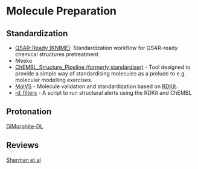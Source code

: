# Molecule Preparation

## Standardization

- [QSAR-Ready (KNIME)](https://github.com/NIEHS/QSAR-ready): Standardization workflow for QSAR-ready chemical structures pretreatment
- Meeko
- [ChEMBL_Structure_Pipeline (formerly standardiser)](https://github.com/chembl/ChEMBL_Structure_Pipeline) - Tool designed to provide a simple way of standardising molecules as a prelude to e.g. molecular modelling exercises.
- [MolVS](https://github.com/mcs07/MolVS) - Molecule validation and standardization based on [RDKit](http://www.rdkit.org/).
- [rd_filters](https://github.com/PatWalters/rd_filters) - A script to run structural alerts using the RDKit and ChEMBL

## Protonation

[DiMorphite-DL](<https://durrantlab.pitt.edu/dimorphite-dl/>)

## Reviews

[Sherman et al](https://pubmed.ncbi.nlm.nih.gov/23579614/)
